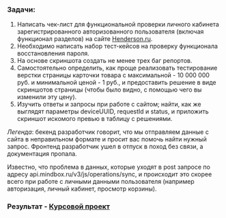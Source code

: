 ### Задачи:

1. Написать чек-лист для функциональной проверки личного кабинета зарегистрированного авторизованного пользователя (включая функционал разделов) на сайте [Henderson.ru](https://henderson.ru/).
2. Необходимо написать набор тест-кейсов на проверку функционала восстановления пароля.
3. На основе скриншота создать не менее трех баг репортов.
4. Самостоятельно определить, как проще реализовать тестирование верстки страницы карточки товара с максимальной - 10 000 000 руб. и минимальной ценой - 1 руб., и предоставить решение в виде скриншотов страницы (чтобы было видно, с помощью чего вы изменили эту цену). 
5. Изучить ответы и запросы при работе с сайтом; найти, как же выглядят параметры deviceUUID, requestId и status, и приложить скриншот искомого превью в таблицу с решениями.

*Легенда*: бекенд разработчик говорит, что мы отправляем данные с сайта в неправильном формате и просит вас помочь найти нужный запрос. Фронтенд разработчик ушел в отпуск в поход без связи, а документация пропала.

Известно, что проблема в данных, которые уходят в post запросе по адресу api.mindbox.ru/v3/js/operations/sync, и происходит это скорее всего при работе с личными данными пользователя (например авторизация, личный кабинет, просмотр корзины).

### Результат - [Курсовой проект](https://docs.google.com/spreadsheets/d/1qCDDFptTNHsbV0ymLBVM7M_gvjRGytTCuyJVcx21_PU/edit?usp=sharing)
